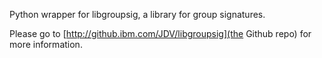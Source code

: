 Python wrapper for libgroupsig, a library for group signatures.

Please go to [http://github.ibm.com/JDV/libgroupsig](the Github repo) for more information.
